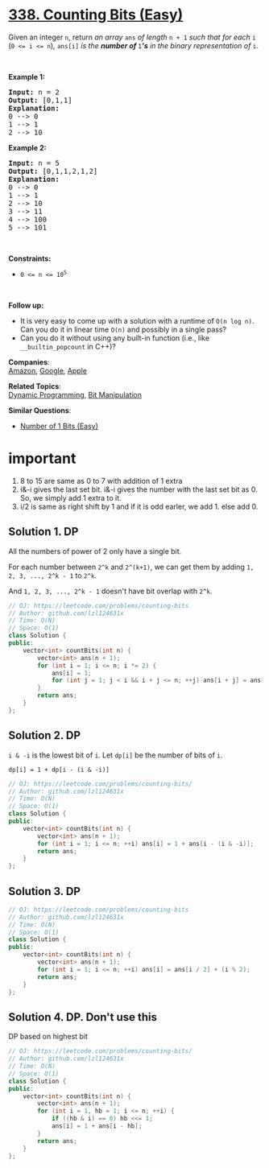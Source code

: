 # [338. Counting Bits (Easy)](https://leetcode.com/problems/counting-bits/)

<p>Given an integer <code>n</code>, return <em>an array </em><code>ans</code><em> of length </em><code>n + 1</code><em> such that for each </em><code>i</code><em> </em>(<code>0 &lt;= i &lt;= n</code>)<em>, </em><code>ans[i]</code><em> is the <strong>number of </strong></em><code>1</code><em><strong>'s</strong> in the binary representation of </em><code>i</code>.</p>

<p>&nbsp;</p>
<p><strong>Example 1:</strong></p>

<pre><strong>Input:</strong> n = 2
<strong>Output:</strong> [0,1,1]
<strong>Explanation:</strong>
0 --&gt; 0
1 --&gt; 1
2 --&gt; 10
</pre>

<p><strong>Example 2:</strong></p>

<pre><strong>Input:</strong> n = 5
<strong>Output:</strong> [0,1,1,2,1,2]
<strong>Explanation:</strong>
0 --&gt; 0
1 --&gt; 1
2 --&gt; 10
3 --&gt; 11
4 --&gt; 100
5 --&gt; 101
</pre>

<p>&nbsp;</p>
<p><strong>Constraints:</strong></p>

<ul>
	<li><code>0 &lt;= n &lt;= 10<sup>5</sup></code></li>
</ul>

<p>&nbsp;</p>
<p><strong>Follow up:</strong></p>

<ul>
	<li>It is very easy to come up with a solution with a runtime of <code>O(n log n)</code>. Can you do it in linear time <code>O(n)</code> and possibly in a single pass?</li>
	<li>Can you do it without using any built-in function (i.e., like <code>__builtin_popcount</code> in C++)?</li>
</ul>


**Companies**:  
[Amazon](https://leetcode.com/company/amazon), [Google](https://leetcode.com/company/google), [Apple](https://leetcode.com/company/apple)

**Related Topics**:  
[Dynamic Programming](https://leetcode.com/tag/dynamic-programming/), [Bit Manipulation](https://leetcode.com/tag/bit-manipulation/)

**Similar Questions**:
* [Number of 1 Bits (Easy)](https://leetcode.com/problems/number-of-1-bits/)

# important
1) 8 to 15 are same as 0 to 7 with addition of 1 extra
2) i&-i gives the last set bit. i&-i gives the number with the last set bit as 0. So, we simply add 1 extra to it.
3) i/2 is same as right shift by 1 and if it is odd earler, we add 1. else add 0.


## Solution 1. DP

All the numbers of power of 2 only have a single bit.

For each number between `2^k` and `2^(k+1)`, we can get them by adding `1, 2, 3, ..., 2^k - 1` to `2^k`.

And `1, 2, 3, ..., 2^k - 1` doesn't have bit overlap with `2^k`.

```cpp
// OJ: https://leetcode.com/problems/counting-bits
// Author: github.com/lzl124631x
// Time: O(N)
// Space: O(1)
class Solution {
public:
    vector<int> countBits(int n) {
        vector<int> ans(n + 1);
        for (int i = 1; i <= n; i *= 2) {
            ans[i] = 1;
            for (int j = 1; j < i && i + j <= n; ++j) ans[i + j] = ans[i] + ans[j];
        }
        return ans;
    }
};
```

## Solution 2. DP

`i & -i` is the lowest bit of `i`. Let `dp[i]` be the number of bits of `i`.

```
dp[i] = 1 + dp[i - (i & -i)]
```

```cpp
// OJ: https://leetcode.com/problems/counting-bits/
// Author: github.com/lzl124631x
// Time: O(N)
// Space: O(1)
class Solution {
public:
    vector<int> countBits(int n) {
        vector<int> ans(n + 1);
        for (int i = 1; i <= n; ++i) ans[i] = 1 + ans[i - (i & -i)];
        return ans;
    }
};
```

## Solution 3. DP

```cpp
// OJ: https://leetcode.com/problems/counting-bits
// Author: github.com/lzl124631x
// Time: O(N)
// Space: O(1)
class Solution {
public:
    vector<int> countBits(int n) {
        vector<int> ans(n + 1);
        for (int i = 1; i <= n; ++i) ans[i] = ans[i / 2] + (i % 2);
        return ans;
    }
};
```

## Solution 4. DP. Don't use this


DP based on highest bit

```cpp
// OJ: https://leetcode.com/problems/counting-bits/
// Author: github.com/lzl124631x
// Time: O(N)
// Space: O(1)
class Solution {
public:
    vector<int> countBits(int n) {
        vector<int> ans(n + 1);
        for (int i = 1, hb = 1; i <= n; ++i) {
            if ((hb & i) == 0) hb <<= 1;
            ans[i] = 1 + ans[i - hb];
        }
        return ans;
    }
};
```
